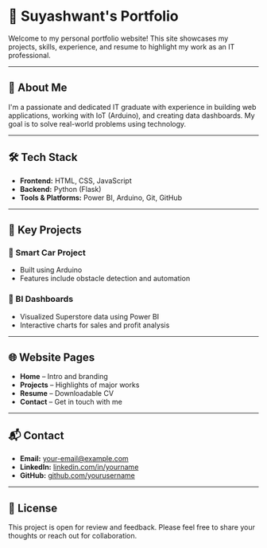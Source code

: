 # 💼 Suyashwant's Portfolio

Welcome to my personal portfolio website! This site showcases my projects, skills, experience, and resume to highlight my work as an IT professional.

---

## 📄 About Me

I'm a passionate and dedicated IT graduate with experience in building web applications, working with IoT (Arduino), and creating data dashboards. My goal is to solve real-world problems using technology.

---

## 🛠️ Tech Stack

- **Frontend:** HTML, CSS, JavaScript
- **Backend:** Python (Flask)
- **Tools & Platforms:** Power BI, Arduino, Git, GitHub

---

## 🧠 Key Projects

### 🔹 Smart Car Project
- Built using Arduino
- Features include obstacle detection and automation

### 🔹 BI Dashboards
- Visualized Superstore data using Power BI
- Interactive charts for sales and profit analysis

---

## 🌐 Website Pages

- **Home** – Intro and branding
- **Projects** – Highlights of major works
- **Resume** – Downloadable CV
- **Contact** – Get in touch with me

---

## 📬 Contact

- **Email:** your-email@example.com  
- **LinkedIn:** [linkedin.com/in/yourname](https://linkedin.com/in/suyashwant-sawant)  
- **GitHub:** [github.com/yourusername](https://github.com/Suyashwant-Sawant)

---

## 📝 License

This project is open for review and feedback. Please feel free to share your thoughts or reach out for collaboration.
